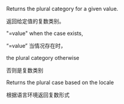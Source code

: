 Returns the plural category for a given value.

返回给定值的复数类别。

"=value" when the case exists,

“=value” 当情况存在时，

the plural category otherwise

否则是复数类别

Returns the plural case based on the locale

根据语言环境返回复数形式